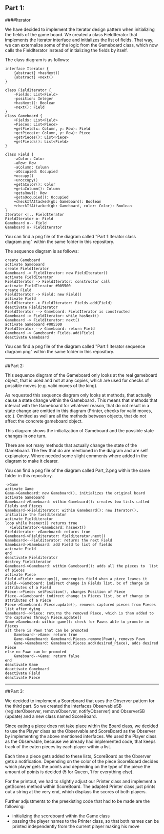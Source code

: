 Part 1:
---
####Iterator

We have decided to implement the Iterator design pattern when initializing the fields of the game board. We created a class FieldIterator that implements the Iterator interface and initializes the list of fields. That way, we can externalize some of the logic from the Gameboard class, which now calls the FieldIterator instead of initializing the fields by itself.

The class diagram is as follows:

```puml
interface Iterator {
    {abstract} +hasNext()
    {abstract} +next()
}

class FieldIterator {
    -Fields: List<Field>
    -position: Integer
    +hasNext(): Boolean
    +next(): Field
}
class Gameboard {
    +Fields: List<Field>
    +Pieces: List<Piece>
    +getField(x: Column, y: Row): Field
    +getPiece(x: Column, y: Row): Piece
    +getPieces(): List<Piece>
    +getFields(): List<Field> 
}

class Field {
    -aColor: Color
    -aRow: Row
    -aColumn: Column
    -aOccupied: Occupied
    +occupy()
    +unoccupy()
    +getaColor(): Color
    +getaColumn(): Column
    +getaRow(): Row
    +getaOccupied(): Occupied
    +checkIfAttacked(gb: Gameboard): Boolean
    +checkIfAttacked(gb: Gameboard, color: Color): Boolean
}
Iterator <|.. FieldIterator
FieldIterator o- Field
Gameboard o-- Field
Gameboard o- FieldIterator
```
You can find a png file of the diagram called "Part 1 Iterator class diagram.png" within the same folder in this repository.


The sequence diagram is as follows:

```puml
create Gameboard
activate Gameboard
create FieldIterator
Gameboard -> FieldIterator: new FieldIterator()
activate FieldIterator
FieldIterator -> FieldIterator: constructor call
activate FieldIterator #005500
create Field
FieldIterator -> Field: new Field()
activate Field
FieldIterator -> FieldIterator: Fields.add(Field)
deactivate FieldIterator
FieldIterator --> Gameboard: FieldIterator is constructed
Gameboard -> FieldIterator: while hasNext()
Gameboard -> FieldIterator: next()
activate Gameboard #005500
FieldIterator --> Gameboard: return Field
Gameboard -> Gameboard: Fields.add(Field)
deactivate Gameboard
```
You can find a png file of the diagram called "Part 1 Iterator sequence diagram.png" within the same folder in this repository.

---
##Part 2:

This sequence diagram of the Gameboard only looks at the real gameboard object, that is used and not at any copies, 
which are used for checks of possible moves (e.g. valid moves of the king).

As requested this sequence diagram only looks at methods, that actually cause a state change within the Gameboard . This
means that methods that interact with the Gameboard for whatever reason, that do not result in a state change are omitted
 in this diagram (Printer, checks for valid moves, etc.). Omitted as well are all the methods between objects, that do not affect
 the concrete gameboard object.
 
This diagram shows the initialization of Gameboard and the possible state changes in one turn.

There are not many methods that actually change the state of the Gameboard. The few that do are mentioned in the diagram
and are self explanatory. Where needed some slight comments where added in the diagram to make it clearer.
 
You can find a png file of the diagram called Part_2.png within the same folder in this repository.

```puml
->Game
activate Game
Game->Gameboard: new Gameboard(), initializes the original board
activate Gameboard
Gameboard->Gameboard: within Gameboard(): creates two lists called Fields and Pieces
Gameboard->Fielditerator: within Gameboard(): new Iterator(), initialize the fielditerator
activate Fielditerator
loop while hasnext() returns true
  Fielditerator<-Gameboard: hasnext()
Fielditerator-->Gameboard: returns true
Gameboard->Fielditerator: fielditerator.next()
Gameboard<--Fielditerator: returns the next Field
Gameboard->Gameboard: add Field to list of fields
activate Field
end
deactivate Fielditerator
destroy Fielditerator
Gameboard->Gameboard: within Gameboard(): adds all the pieces to  list of pieces
activate Piece
Field->Field: unoccupy(), unoccupies field when a piece leaves it
Field-->Gameboard: indirect change in Fields list, bc of change in attributes of a Field
Piece-->Piece: setPosition(), changes Position of Piece
Piece-->Gameboard: indirect change in Pieces list, bc of change in attributes of a Piece
Piece->Gameboard: Piece.update(), removes captured pieces from Pieces list after dying
Gameboard-->Piece: returns the removed Piece, which is than added to the captures through Piece.update()
Game->Gameboard: within game(): check for Pawns able to promote in Pieces
alt there is Pawn that can be promoted
    Gameboard-->Game: return true
    Game->Gameboard: Gameboard.Pieces.remove(Pawn), removes Pawn 
    Game->Gameboard: Gameboard.Pieces.add(desired_Piece), adds desired Piece 
else no Pawn can be promoted
    Gameboard-->Game: return false
end
deactivate Game
deactivate Gameboard
deactivate Field
deactivate Piece
```

---
##Part 3:

We decided to implement a Scoreboard that uses the Observer pattern for the third part. So we created the interfaces ObservableSB (registerObserver, removeObserver, notifyObserver) and ObserverSB (update) and a new class named ScoreBoard. 

Since eating a piece does not take place within the Board class, we decided to use the Player class as the Observable and ScoreBoard as the Observer by implementing the above mentioned interfaces. We used the Player class as the Observable, because we already had implemented code, that keeps track of the eaten pieces by each player within a list.

Each time a piece gets added to these lists, ScoreBoard as the Observer gets a notification. Depending on the color of the piece ScoreBoard decides which player gets the points and depending on the type of the piece the amount of points is decided (5 for Queen, 1 for everything else).

For the printout, we had to slightly adjust our Printer class and implement a getScores method within ScoreBoard. The adapted Printer class just prints out a string at the very end, which displays the scores of both players. 

Further adjustments to the preexisting code that had to be made are the following: 
- initializing the scoreboard within the Game class
- passing the player names to the Printer class, so that both names can be printed independently from the current player making his move